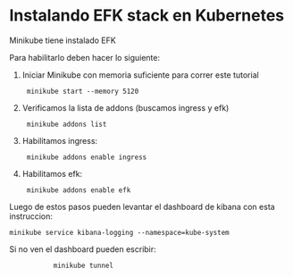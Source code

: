 # Instalando EFK stack en Kubernetes

Minikube tiene instalado EFK

Para habilitarlo deben hacer lo siguiente:

1. Iniciar Minikube con memoria suficiente para correr este tutorial


        minikube start --memory 5120
    
2. Verificamos la lista de addons (buscamos ingress y efk)    

        minikube addons list
    
3. Habilitamos ingress:
   
        minikube addons enable ingress
    
4. Habilitamos efk:
    
        minikube addons enable efk
    
Luego de estos pasos pueden levantar el dashboard de kibana con esta instruccion:

    minikube service kibana-logging --namespace=kube-system

Si no ven el dashboard pueden escribir:

               minikube tunnel
               
               
